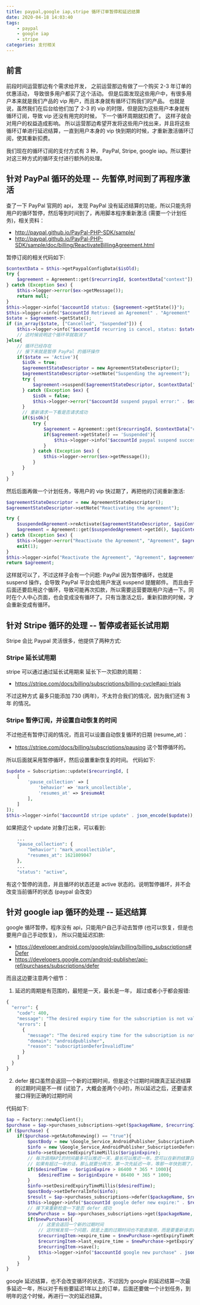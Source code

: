 ```yaml
---
title: paypal,google iap,stripe 循环订单暂停和延迟结算
date: 2020-04-18 14:03:40
tags: 
    - paypal
    - google iap
    - stripe
categories: 支付相关
---
```

## 前言
前段时间运营那边有个需求给开发， 之前运营那边有做了一个购买 2-3 年订单的优惠活动， 导致很多用户都买了这个活动。 但是后面发现这些用户中，有很多用户本来就是我们产品的 vip 用户，而且本身就有循环订购我们的产品。 也就是说，虽然我们在后台给他们加了 2-3 的 vip 的时限，但是因为这些用户本身就有循环订阅，导致 vip 还没有用完的时候， 下一个循环周期就扣费了。 这样子就会对用户的权益造成影响。 所以运营那边希望开发将这些用户找出来，并且将这些循环订单进行延迟结算，一直到用户本身的 vip 快到期的时候，才重新激活循环订阅，使其重新扣费。

我们现在的循环订阅的支付方式有 3 种， PayPal, Stripe, google iap。所以要针对这三种方式的循环支付进行额外的处理。

<!--more-->

## 针对 PayPal 循环的处理 -- 先暂停,时间到了再程序激活
查了一下 PayPal 官网的 api， 发现 PayPal 没有延迟结算的功能，所以只能先将用户的循环暂停，然后等到时间到了，再用脚本程序重新激活 (需要一个计划任务)，相关资料：

- http://paypal.github.io/PayPal-PHP-SDK/sample/
- http://paypal.github.io/PayPal-PHP-SDK/sample/doc/billing/ReactivateBillingAgreement.html

暂停订阅的相关代码如下:
```php
$contextData = $this->getPaypalConfigData($isOld);
try {
    $agreement = Agreement::get($recurringId, $contextData["context"]);
} catch (Exception $ex) {
    $this->logger->error($ex->getMessage());
    return null;
}
$this->logger->info("$accountId status: {$agreement->getState()}");
$this->logger->info("$accountId Retrieved an Agreement" . "Agreement" . $agreement->getId() . $agreement);
$state = $agreement->getState();
if (in_array($state, ["Cancelled", "Suspended"])) {
    $this->logger->info("$accountId recurring is cancel, status: $state");
    // 这时候说明这个循环早就取消了
}else{
    // 循环已经存在
    // 接下来就是暂停 PayPal 的循环操作
    if($state == 'Active'){
      $isOk = true;
      $agreementStateDescriptor = new AgreementStateDescriptor();
      $agreementStateDescriptor->setNote("Suspending the agreement");
      try {
          $agreement->suspend($agreementStateDescriptor, $contextData["context"]);
      } catch (Exception $ex) {
          $isOk = false;
          $this->logger->error("$accountId suspend paypal error:" . $ex->getMessage());
      }
      // 重新请求一下看是否请求成功
      if($isOk){
          try {
              $agreement = Agreement::get($recurringId, $contextData["context"]);
              if($agreement->getState() == 'Suspended'){
                  $this->logger->info("$accountId paypal suspend success");
              }
          } catch (Exception $ex) {
              $this->logger->error($ex->getMessage());
          }
      }
  }
}
```
然后后面再做一个计划任务，等用户的 vip 快过期了，再把他的订阅重新激活:
```php
$agreementStateDescriptor = new AgreementStateDescriptor();
$agreementStateDescriptor->setNote("Reactivating the agreement");

try {
    $suspendedAgreement->reActivate($agreementStateDescriptor, $apiContext);
    $agreement = Agreement::get($suspendedAgreement->getId(), $apiContext);
} catch (Exception $ex) {
    $this->logger->error("Reactivate the Agreement", "Agreement", $agreement->getId(), $suspendedAgreement, $ex);
    exit(1);
}
$this->logger->info("Reactivate the Agreement", "Agreement", $agreement->getId(), $suspendedAgreement, $agreement);
return $agreement;
```
这样就可以了，不过这样子会有一个问题: PayPal 因为暂停循环，也就是 suspend 操作，会导致 PayPal 平台会给用户发送 suspend 提醒邮件。 而且由于后面还要启用这个循环，导致可能再次扣款，所以需要运营要跟用户沟通一下。同时在个人中心页面，也会变成没有循环了。只有当激活之后，重新扣款的时候，才会重新变成有循环。

## 针对 Stripe 循环的处理 -- 暂停或者延长试用期
Stripe 会比 Paypal 灵活很多，他提供了两种方式:

### Stripe 延长试用期
stripe 可以通过通过延长试用期来 延长下一次扣款的周期：

- https://stripe.com/docs/billing/subscriptions/billing-cycle#api-trials

不过这种方式 最多只能添加 730 (两年)，不太符合我们的情况，因为我们还有 3年 的情况。

### Stripe 暂停订阅，并设置自动恢复的时间
不过他还有暂停订阅的情况，而且可以设置自动恢复循环的日期 (resume_at)：

- https://stripe.com/docs/billing/subscriptions/pausing  这个暂停循环的。

所以后面就采用暂停循环，然后设置重新恢复的时间。 代码如下:
```php
$update = Subscription::update($recurringId, [
    [
        'pause_collection' => [
            'behavior' => 'mark_uncollectible',
            'resumes_at' => $resumeAt
        ],
    ]
]);
$this->logger->info("$accountId stripe update" . json_encode($update));
```
如果把这个 update 对象打出来，可以看到:
```php
    ...
    "pause_collection": {
        "behavior": "mark_uncollectible",
        "resumes_at": 1621809047
    },
    ...
    "status": "active",
```
有这个暂停的消息，并且循环的状态还是 active 状态的。说明暂停循环，并不会改变当前循环的状态 (paypal 会改变)

## 针对 google iap 循环的处理 -- 延迟结算
google 循环暂停，程序没有 api，只能用户自己手动去暂停 (也可以恢复，但是也要用户自己手动恢复)， 所以只能延迟扣款:

- https://developer.android.com/google/play/billing/billing_subscriptions#Defer
- https://developers.google.com/android-publisher/api-ref/purchases/subscriptions/defer

而且这边要注意两个细节：
1. 延迟的周期是有范围的，最短是一天，最长是一年， 超过或者小于都会报错:
```php
{
  "error": {
    "code": 400,
    "message": "The desired expiry time for the subscription is not valid.",
    "errors": [
      {
        "message": "The desired expiry time for the subscription is not valid.",
        "domain": "androidpublisher",
        "reason": "subscriptionDeferInvalidTime"
      }
    ]
  }
}
```
2. defer 接口虽然会返回一个新的过期时间，但是这个过期时间跟真正延迟结算的过期时间是不一样 (试验了，大概会差两个小时)，所以延迟之后，还要请求接口得到正确的过期时间

代码如下:
```php
$ap = Factory::newApClient();
$purchase = $ap->purchases_subscriptions->get($packageName, $recurringItem->subscription_id, $recurringItem->token);
if ($purchase) {
    if($purchase->getAutoRenewing() == "true"){
        $postBody = new \Google_Service_AndroidPublisher_SubscriptionPurchasesDeferRequest();
        $info = new \Google_Service_AndroidPublisher_SubscriptionDeferralInfo();
        $info->setExpectedExpiryTimeMillis($originExpire);
        // 每次调用API的时间最多可以推迟一天，最长可以推迟一年。您可以在新的结算日期到来之前再次调用API，以进一步推迟结算。
        // 如果有超过一年的话，那么就要分两次，第一次先延迟一年，等那一年快到期了，再延期一年。
        if($desiredTime - $originExpire > 86400 * 365 * 1000){
            $desiredTime = $originExpire + 86400 * 365 * 1000;
        }
        $info->setDesiredExpiryTimeMillis($desiredTime);
        $postBody->setDeferralInfo($info);
        $result = $ap->purchases_subscriptions->defer($packageName, $recurringItem->subscription_id, $recurringItem->token, $postBody);
        $this->logger->info("$accountId google defer new expire:" . $result->getNewExpiryTimeMillis());
        // 接下来重新检查一下是否 defer 成功
        $newPurchase = $ap->purchases_subscriptions->get($packageName, $recurringItem->subscription_id, $recurringItem->token);
        if($newPurchase){
            // 这里会返回一个新的过期时间
            // 这时候发现一个问题，就是上面的过期时间也不能直接用，而是要重新请求新的过期时间
            $recurringItem->expire_time = $newPurchase->getExpiryTimeMillis();
            $recurringItem->last_expire_time = $newPurchase->getExpiryTimeMillis();
            $recurringItem->save();
            $this->logger->info("$accountId google new purchase" . json_encode($newPurchase));
        }
    }
}
```

google 延迟结算，也不会改变循环的状态，不过因为 google 的延迟结算一次最多延迟一年，所以对于有些要延迟1年以上的订单，后面还要做一个计划任务，到明年的这个时候，再进行一次的延迟结算。







